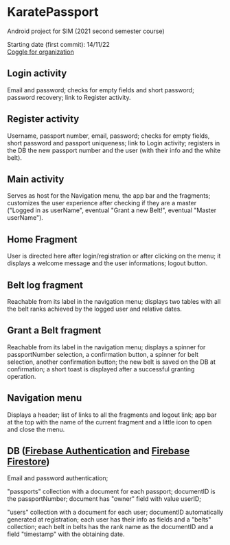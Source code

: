 # KaratePassport  
Android project for SIM (2021 second semester course)  

Starting date (first commit): 14/11/22  
[Coggle for organization](https://coggle.it/diagram/Y956keV5GurAx0LT/t/karatepassport)  
  
## Login activity  
Email and password; checks for empty fields and short password; password recovery; link to Register activity.
## Register activity  
Username, passport number, email, password; checks for empty fields, short password and passport uniqueness; link to Login activity; registers in the DB the new passport number and the user (with their info and the white belt).  
## Main activity  
Serves as host for the Navigation menu, the app bar and the fragments; customizes the user experience after checking if they are a master ("Logged in as userName", eventual "Grant a new Belt!", eventual "Master userName").  


## Home Fragment  
User is directed here after login/registration or after clicking on the menu; it displays a welcome message and the user informations; logout button.  
## Belt log fragment  
Reachable from its label in the navigation menu; displays two tables with all the belt ranks achieved by the logged user and relative dates.  
## Grant a Belt fragment  
Reachable from its label in the navigation menu; displays a spinner for passportNumber selection, a confirmation button, a spinner for belt selection, another confirmation button; the new belt is saved on the DB at confirmation; a short toast is displayed after a successful granting operation.  


## Navigation menu  
Displays a header; list of links to all the fragments and logout link; app bar at the top with the name of the current fragment and a little icon to open and close the menu.  

  
## DB ([Firebase Authentication](https://console.firebase.google.com/u/0/project/karatepassport-bac6b/authentication/users) and [Firebase Firestore](https://console.firebase.google.com/u/0/project/karatepassport-bac6b/firestore/data/~2Fusers~2FE6fi8tpLvTcy9M3V4NxipB4FcE32))  
Email and password authentication;  

"passports" collection with a document for each passport; documentID is the passportNumber; document has "owner" field with value userID;  

"users" collection with a document for each user; documentID automatically generated at registration; each user has their info as fields and a "belts" collection; each belt in belts has the rank name as the documentID and a field "timestamp" with the obtaining date.  
